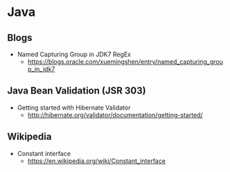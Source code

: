 # Java
## Blogs
* Named Capturing Group in JDK7 RegEx
  * https://blogs.oracle.com/xuemingshen/entry/named_capturing_group_in_jdk7

## Java Bean Validation (JSR 303)
* Getting started with Hibernate Validator
  * http://hibernate.org/validator/documentation/getting-started/

## Wikipedia
* Constant interface
  * https://en.wikipedia.org/wiki/Constant_interface
